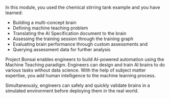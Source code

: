 In this module, you used the chemical stirring tank example and you have learned:

- Building a multi-concept brain
- Defining machine teaching problem
- Translating the AI Specification document to the brain
- Assessing the training session through the training graph
- Evaluating brain performance through custom assessments and
- Querying assessment data for further analysis

Project Bonsai enables engineers to build AI-powered automation using the Machine Teaching paradigm. Engineers can design and train AI brains to do various tasks without data science. With the help of subject matter expertise, you add human intelligence to the machine learning process.

Simultaneously, engineers can safely and quickly validate brains in a simulated environment before deploying them in the real world.

